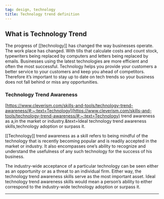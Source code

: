 ```yaml
---
tag: design, technology
title: Technology trend definition
---
```

	
## What is Technology Trend

The progress of [[technology]] has changed the way businesses operate. The work place has changed. With tills that calculate costs and count stock, typewriters being replaced by computers and letters being replaced by emails. Businesses using the latest technologies are more efficient and often the most successful. Technology helps you provide your customers a better service to your customers and keep you ahead of competitors. Therefore it’s important to stay up to date on tech trends so your business does not fall behind or miss any opportunities.

### Technology Trend Awareness

[](https://www.cleverism.com/skills-and-tools/technology-trend-awareness/#:~:text=Technology%20trend%20awareness%20as%20a,in%20the%20market%20or%20industry.&text=Ideal%20technology%20trend%20awareness%20skills,technology%20adoption%20or%20surpass%20it)[https://www.cleverism.com/skills-and-tools/technology-trend-awareness/#:~:text=Technology](https://www.cleverism.com/skills-and-tools/technology-trend-awareness/#:~:text=Technology) trend awareness as a,in the market or industry.&text=Ideal technology trend awareness skills,technology adoption or surpass it.

[[Technology]] trend awareness as a skill refers to being mindful of the technology that is recently becoming popular and is readily accepted in the market or industry. It also encompasses one’s ability to recognize and understand the usefulness of any such technology for the success of his business.

The industry-wide acceptance of a particular technology can be seen either as an opportunity or as a threat to an individual firm. Either way, the technology trend awareness skills serve as the most important asset. Ideal technology trend awareness skills would mean a person’s ability to either correspond to the industry-wide technology adoption or surpass it.

---

